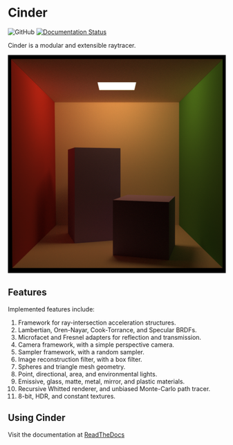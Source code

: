 # Cinder
![GitHub](https://img.shields.io/github/license/SparkyPotato/Cinder)
[![Documentation Status](https://readthedocs.org/projects/cinder/badge/?version=latest)](https://cinder.readthedocs.io/en/latest/?badge=latest)

Cinder is a modular and extensible raytracer.

![](Docs/source/Static/CornellBox.png)

## Features
Implemented features include:
1. Framework for ray-intersection acceleration structures.
2. Lambertian, Oren-Nayar, Cook-Torrance, and Specular BRDFs.
3. Microfacet and Fresnel adapters for reflection and transmission.
4. Camera framework, with a simple perspective camera.
5. Sampler framework, with a random sampler.
6. Image reconstruction filter, with a box filter.
7. Spheres and triangle mesh geometry.
8. Point, directional, area, and environmental lights.
9. Emissive, glass, matte, metal, mirror, and plastic materials.
10. Recursive Whitted renderer, and unbiased Monte-Carlo path tracer.
11. 8-bit, HDR, and constant textures.

## Using Cinder
Visit the documentation at [ReadTheDocs](https://cinder.readthedocs.io/)
